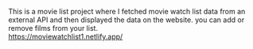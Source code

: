 This is a movie list project where I fetched movie watch list data from an external API and then displayed the data on the website. you can add or remove films from your list.  
      https://moviewatchlist1.netlify.app/     
 
